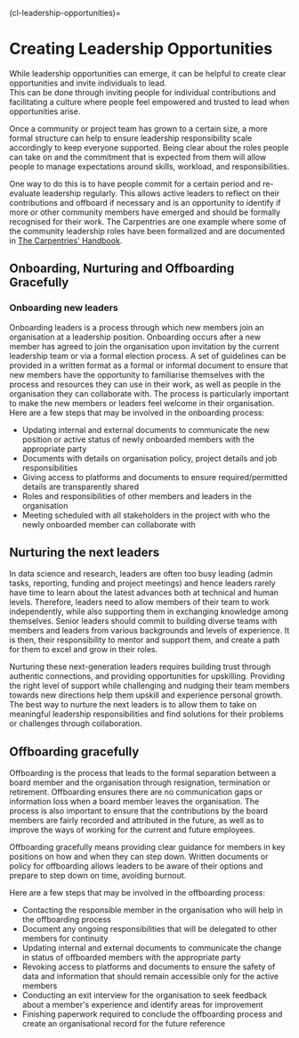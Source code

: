 (cl-leadership-opportunities)=
# Creating Leadership Opportunities

While leadership opportunities can emerge, it can be helpful to create clear opportunities and invite individuals to lead.  
This can be done through inviting people for individual contributions and facilitating a culture where people feel empowered and trusted to lead when opportunities arise.  

Once a community or project team has grown to a certain size, a more formal structure can help to ensure leadership responsibility scale accordingly to keep everyone supported.
Being clear about the roles people can take on and the commitment that is expected from them will allow people to manage expectations around skills, workload, and responsibilities.  

One way to do this is to have people commit for a certain period and re-evaluate leadership regularly. 
This allows active leaders to reflect on their contributions and offboard if necessary and is an opportunity to identify if more or other community members have emerged and should be formally recognised for their work.
The Carpentries are one example where some of the community leadership roles have been formalized and are documented in [The Carpentries' Handbook](https://docs.carpentries.org/topic_folders/governance/index.html).

## Onboarding, Nurturing and Offboarding Gracefully

### Onboarding new leaders

<!---[this video](https://www.youtube.com/watch?v=HQjRnWVmL28) and these notes https://github.com/jupytercon/2020-willingc/
--->

Onboarding leaders is a process through which new members join an organisation at a leadership position.
Onboarding occurs after a new member has agreed to join the organisation upon invitation by the current leadership team or via a formal election process.
A set of guidelines can be provided in a written format as a formal or informal document to ensure that new members have the opportunity to familiarise themselves with the process and resources they can use in their work, as well as people in the organisation they can collaborate with. 
The process is particularly important to make the new members or leaders feel welcome in their organisation.
Here are a few steps that may be involved in the onboarding process:
- Updating internal and external documents to communicate the new position or active status of newly onboarded members with the appropriate party
- Documents with details on organisation policy, project details and job responsibilities
- Giving access to platforms and documents to ensure required/permitted details are transparently shared
- Roles and responsibilities of other members and leaders in the organisation
- Meeting scheduled with all stakeholders in the project with who the newly onboarded member can collaborate with

## Nurturing the next leaders

In data science and research, leaders are often too busy leading (admin tasks, reporting, funding and project meetings) and hence leaders rarely have time to learn about the latest advances both at technical and human levels. 
Therefore, leaders need to allow members of their team to work independently, while also supporting them in exchanging knowledge among themselves.
Senior leaders should commit to building diverse teams with members and leaders from various backgrounds and levels of experience. 
It is then, their responsibility to mentor and support them, and create a path for them to excel and grow in their roles. 

Nurturing these next-generation leaders requires building trust through authentic connections, and providing opportunities for upskilling.
Providing the right level of support while challenging and nudging their team members towards new directions help them upskill and experience personal growth.
The best way to nurture the next leaders is to allow them to take on meaningful leadership responsibilities and find solutions for their problems or challenges through collaboration. 

## Offboarding gracefully

Offboarding is the process that leads to the formal separation between a board member and the organisation through resignation, termination or retirement. 
Offboarding ensures there are no communication gaps or information loss when a board member leaves the organisation. 
The process is also important to ensure that the contributions by the board members are fairly recorded and attributed in the future, as well as to improve the ways of working for the current and future employees.

Offboarding gracefully means providing clear guidance for members in key positions on how and when they can step down. 
Written documents or policy for offboarding allows leaders to be aware of their options and prepare to step down on time, avoiding burnout.

Here are a few steps that may be involved in the offboarding process:
- Contacting the responsible member in the organisation who will help in the offboarding process
- Document any ongoing responsibilities that will be delegated to other members for continuity
- Updating internal and external documents to communicate the change in status of offboarded members with the appropriate party
- Revoking access to platforms and documents to ensure the safety of data and information that should remain accessible only for the active members
- Conducting an exit interview for the organisation to seek feedback about a member's experience and identify areas for improvement
- Finishing paperwork required to conclude the offboarding process and create an organisational record for the future reference
